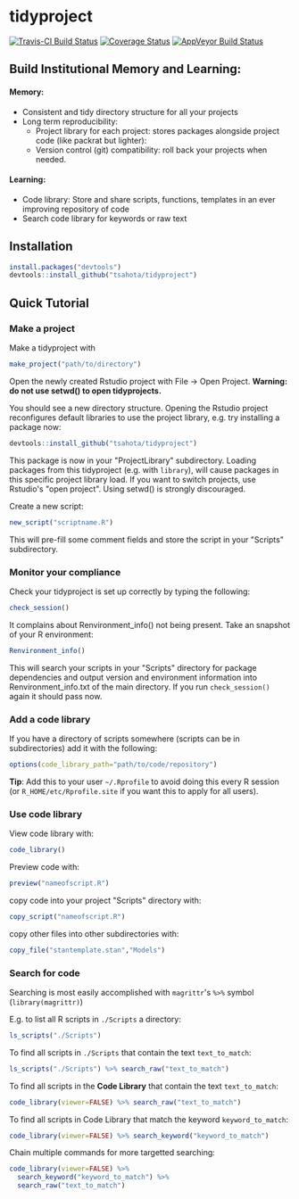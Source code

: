 # tidyproject

[![Travis-CI Build Status](https://travis-ci.org/tsahota/tidyproject.svg?branch=master)](https://travis-ci.org/tsahota/tidyproject)
[![Coverage Status](https://coveralls.io/repos/github/tsahota/tidyproject/badge.svg?branch=master)](https://coveralls.io/github/tsahota/tidyproject?branch=master)
[![AppVeyor Build Status](https://ci.appveyor.com/api/projects/status/github/tsahota/tidyproject?branch=master&svg=true)](https://ci.appveyor.com/project/tsahota/tidyproject)

## Build Institutional Memory and Learning:
 
#### Memory:
* Consistent and tidy directory structure for all your projects
* Long term reproducibility:
  * Project library for each project: stores packages alongside project code (like packrat but lighter): 
  * Version control (git) compatibility: roll back your projects when needed.

#### Learning:
* Code library: Store and share scripts, functions, templates in an ever improving repository of code
* Search code library for keywords or raw text

## Installation

```R
install.packages("devtools")
devtools::install_github("tsahota/tidyproject")
```

## Quick Tutorial

### Make a project
Make a tidyproject with

```R
make_project("path/to/directory")
```
Open the newly created Rstudio project with File -> Open Project. **Warning: do not use setwd() to open tidyprojects.**

You should see a new directory structure.  Opening the Rstudio project reconfigures default libraries to use the project library, e.g. try installing a package now:

```R
devtools::install_github("tsahota/tidyproject")
```

This package is now in your "ProjectLibrary" subdirectory. Loading packages from this tidyproject (e.g. with `library`), will cause packages in this specific project library load. If you want to switch projects, use Rstudio's "open project".  Using setwd() is strongly discouraged.

Create a new script:

```R
new_script("scriptname.R")
```
This will pre-fill some comment fields and store the script in your "Scripts" subdirectory.

### Monitor your compliance

Check your tidyproject is set up correctly by typing the following:

```R
check_session()
```

It complains about Renvironment_info() not being present. Take an snapshot of your R environment:

```R
Renvironment_info()
```

This will search your scripts in your "Scripts" directory for package dependencies and output version and environment information into Renvironment_info.txt of the main directory.  If you run `check_session()` again it should pass now.


### Add a code library

If you have a directory of scripts somewhere (scripts can be in subdirectories) add it with the following:

```R
options(code_library_path="path/to/code/repository")
```

**Tip**: Add this to your user `~/.Rprofile` to avoid doing this every R session (or `R_HOME/etc/Rprofile.site` if you want this to apply for all users).

### Use code library

View code library with:

```R
code_library()
```

Preview code with:

```R
preview("nameofscript.R")
```

copy code into your project "Scripts" directory with:

```R
copy_script("nameofscript.R")
```

copy other files into other subdirectories with:

```R
copy_file("stantemplate.stan","Models")
```

### Search for code

Searching is most easily accomplished with `magrittr`'s `%>%` symbol (`library(magrittr)`)

E.g. to list all R scripts in `./Scripts` a directory:

```R
ls_scripts("./Scripts")
```

To find all scripts in `./Scripts` that contain the text `text_to_match`:

```R
ls_scripts("./Scripts") %>% search_raw("text_to_match")
```

To find all scripts in the **Code Library** that contain the text `text_to_match`:

```R
code_library(viewer=FALSE) %>% search_raw("text_to_match")
```

To find all scripts in Code Library that match the keyword `keyword_to_match`:

```R
code_library(viewer=FALSE) %>% search_keyword("keyword_to_match")
```

Chain multiple commands for more targetted searching:

```R
code_library(viewer=FALSE) %>%
  search_keyword("keyword_to_match") %>%
  search_raw("text_to_match")
```

